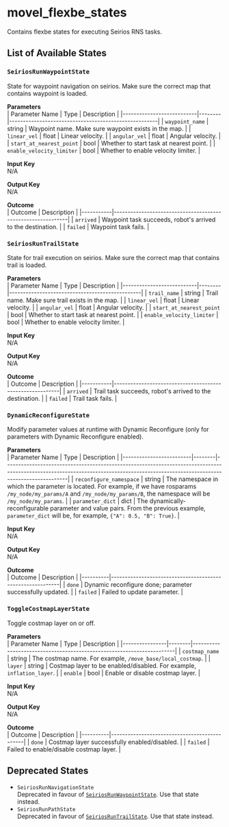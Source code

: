 # movel_flexbe_states
Contains flexbe states for executing Seirios RNS tasks.

## List of Available States

### `SeiriosRunWaypointState`
State for waypoint navigation on seirios. Make sure the correct map that contains waypoint is loaded.

**Parameters**  
| Parameter Name            | Type   | Description                                          |
|---------------------------|--------|------------------------------------------------------|
| `waypoint_name`           | string | Waypoint name. Make sure waypoint exists in the map. |
| `linear_vel`              | float  | Linear velocity.                                     |
| `angular_vel`             | float  | Angular velocity.                                    |
| `start_at_nearest_point`  | bool   | Whether to start task at nearest point.              |
| `enable_velocity_limiter` | bool   | Whether to enable velocity limiter.                  |

**Input Key**  
N/A

**Output Key**  
N/A

**Outcome**  
| Outcome   | Description                                                 |
|-----------|-------------------------------------------------------------|
| `arrived` | Waypoint task succeeds, robot's arrived to the destination. |
| `failed`  | Waypoint task fails.                                        |

### `SeiriosRunTrailState`
State for trail execution on seirios. Make sure the correct map that contains trail is loaded.

**Parameters**  
| Parameter Name            | Type   | Description                                    |
|---------------------------|--------|------------------------------------------------|
| `trail_name`              | string | Trail name. Make sure trail exists in the map. |
| `linear_vel`              | float  | Linear velocity.                               |
| `angular_vel`             | float  | Angular velocity.                              |
| `start_at_nearest_point`  | bool   | Whether to start task at nearest point.        |
| `enable_velocity_limiter` | bool   | Whether to enable velocity limiter.            |

**Input Key**  
N/A

**Output Key**  
N/A

**Outcome**  
| Outcome   | Description                                              |
|-----------|----------------------------------------------------------|
| `arrived` | Trail task succeeds, robot's arrived to the destination. |
| `failed`  | Trail task fails.                                        |

### `DynamicReconfigureState`
Modify parameter values at runtime with Dynamic Reconfigure (only for parameters with Dynamic Reconfigure enabled).

**Parameters**  
| Parameter Name          | Type   | Description                                                                                                                                                                       |
|-------------------------|--------|-----------------------------------------------------------------------------------------------------------------------------------------------------------------------------------|
| `reconfigure_namespace` | string | The namespace in which the parameter is located. For example, if we have rosparams `/my_node/my_params/A` and `/my_node/my_params/B`, the namespace will be `/my_node/my_params`. |
| `parameter_dict`        | dict   | The dynamically-reconfigurable parameter and value pairs. From the previous example, `parameter_dict` will be, for example, `{"A": 0.5, "B": True}`.                              |

**Input Key**  
N/A

**Output Key**  
N/A

**Outcome**  
| Outcome  | Description                                               |
|----------|-----------------------------------------------------------|
| `done`   | Dynamic reconfigure done; parameter successfully updated. |
| `failed` | Failed to update parameter.                               |

### `ToggleCostmapLayerState`
Toggle costmap layer on or off.

**Parameters**  
| Parameter Name | Type   | Description                                                           |
|----------------|--------|-----------------------------------------------------------------------|
| `costmap_name` | string | The costmap name. For example, `/move_base/local_costmap`.            |
| `layer`        | string | Costmap layer to be enabled/disabled. For example, `inflation_layer`. |
| `enable`       | bool   | Enable or disable costmap layer.                                      |

**Input Key**  
N/A

**Output Key**  
N/A

**Outcome**  
| Outcome  | Description                                  |
|----------|----------------------------------------------|
| `done`   | Costmap layer successfully enabled/disabled. |
| `failed` | Failed to enable/disable costmap layer.      |

## Deprecated States
- `SeiriosRunNavigationState`  
Deprecated in favour of [`SeiriosRunWaypointState`](#seiriosrunwaypointstate). Use that state instead.
- `SeiriosRunPathState`  
Deprecated in favour of [`SeiriosRunTrailState`](#seiriosruntrailstate). Use that state instead.